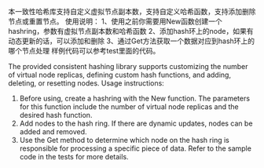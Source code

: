 本一致性哈希库支持自定义虚拟节点副本数，支持自定义哈希函数，支持添加删除节点或重置节点。
使用说明：
1、使用之前你需要用New函数创建一个hashring，参数有虚拟节点副本数和哈希函数
2、添加hash环上的node，如果有动态更新的话，可以添加和删除
3、通过Get方法获取一个数据对应到hash环上的哪个节点处理
样例代码可以参考test里面的代码。

The provided consistent hashing library supports customizing the number of virtual node replicas, defining custom hash functions, and adding, deleting, or resetting nodes. Usage instructions:

1. Before using, create a hashring with the New function. The parameters for this function include the number of virtual node replicas and the desired hash function.
2. Add nodes to the hash ring. If there are dynamic updates, nodes can be added and removed.
3. Use the Get method to determine which node on the hash ring is responsible for processing a specific piece of data. Refer to the sample code in the tests for more details.
